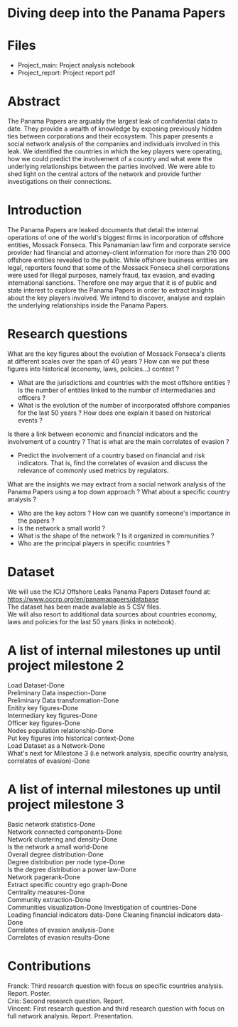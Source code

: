 # Diving deep into the Panama Papers

# Files
- Project_main: Project analysis notebook
- Project_report: Project report pdf

# Abstract
The Panama Papers are arguably the largest leak of confidential data to date. They provide a wealth of knowledge by exposing previously hidden ties between corporations and their ecosystem.  This paper presents a social network analysis of the companies and individuals involved in this leak. We identified the countries in which the key players were operating, how we could predict the involvement of a country and what were the underlying relationships between the parties involved. We were able to shed light on the central actors of the network and provide further investigations on their connections.

# Introduction
The Panama Papers are leaked documents that detail the internal operations of one of the world's biggest firms in incorporation of offshore entities, Mossack Fonseca. This Panamanian law firm and corporate service provider had financial and attorney-client information for more than 210 000 offshore entities revealed to the public. While offshore business entities are legal, reporters found that some of the Mossack Fonseca shell corporations were used for illegal purposes, namely fraud, tax evasion, and evading international sanctions. Therefore one may argue that it is of public and state interest to explore the Panama Papers in order to extract insights about the key players involved. We intend to discover, analyse and explain the underlying relationships inside the Panama Papers.

# Research questions
What are the key figures about the evolution of Mossack Fonseca's clients at different scales over the span of 40 years ? How can we put these figures into historical (economy, laws, policies...) context ?  
- What are the jurisdictions and countries with the most offshore entities ? Is the number of entities linked to the number of intermediaries and officers ?  
- What is the evolution of the number of incorporated offshore companies for the last 50 years ? How does one explain it based on historical events ?  
  
Is there a link between economic and financial indicators and the involvement of a country ? That is what are the main correlates of evasion ?  
- Predict the involvement of a country based on financial and risk indicators. That is, find the correlates of evasion and discuss the relevance of commonly used metrics by regulators.  
  
What are the insights we may extract from a social network analysis of the Panama Papers using a top down approach ? What about a specific country analysis ?    
- Who are the key actors ? How can we quantify someone's importance in the papers ?  
- Is the network a small world ?  
- What is the shape of the network ? Is it organized in communities ?  
- Who are the principal players in specific countries ?  
  
# Dataset
We will use the ICIJ Offshore Leaks Panama Papers Dataset found at: https://www.occrp.org/en/panamapapers/database  
The dataset has been made available as 5 CSV files.  
We will also resort to additional data sources about countries economy, laws and policies for the last 50 years (links in notebook).

# A list of internal milestones up until project milestone 2
Load Dataset-Done  
Preliminary Data inspection-Done  
Preliminary Data transformation-Done  
Enitity key figures-Done  
Intermediary key figures-Done  
Officer key figures-Done  
Nodes population relationship-Done  
Put key figures into historical context-Done  
Load Dataset as a Network-Done    
What's next for Milestone 3 (i.e network analysis, specific country analysis, correlates of evasion)-Done

# A list of internal milestones up until project milestone 3
Basic network statistics-Done  
Network connected components-Done   
Network clustering and density-Done  
Is the network a small world-Done  
Overall degree distribution-Done  
Degree distribution per node type-Done  
Is the degree distribution a power law-Done  
Network pagerank-Done  
Extract specific country ego graph-Done  
Centrality measures-Done  
Community extraction-Done  
Communities visualization-Done 
Investigation of countries-Done  
Loading financial indicators data-Done 
Cleaning financial indicators data-Done  
Correlates of evasion analysis-Done  
Correlates of evasion results-Done  

# Contributions
Franck: Third research question with focus on specific countries analysis. Report. Poster.  
Cris: Second research question. Report.  
Vincent: First research question and third research question with focus on full network analysis. Report. Presentation.  
